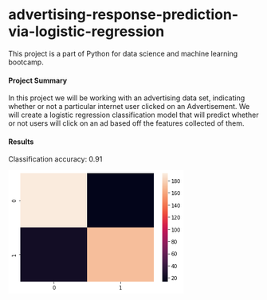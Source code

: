 # advertising-response-prediction-via-logistic-regression
This project is a part of Python for data science and machine learning bootcamp.

#### Project Summary
In this project we will be working with an advertising data set, indicating whether or not a particular internet user clicked on an Advertisement. We will create a logistic regression classification model that will predict whether or not users will click on an ad based off the features collected of them.

#### Results
Classification accuracy: 0.91

![Confusion Matrix](/Conf-matrix.png)
